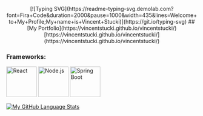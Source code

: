 <p align="center">
[![Typing SVG](https://readme-typing-svg.demolab.com?font=Fira+Code&duration=2000&pause=1000&width=435&lines=Welcome+to+My+Profile;My+name+is+Vincent+Stucki)](https://git.io/typing-svg)
## [My Portfolio](https://vincentstucki.github.io/vincentstucki/)
[https://vincentstucki.github.io/vincentstucki/](https://vincentstucki.github.io/vincentstucki/)


### Frameworks:

  <img src="https://upload.wikimedia.org/wikipedia/commons/a/a7/React-icon.svg" alt="React" width="80" height="80" />
  <img src="https://upload.wikimedia.org/wikipedia/commons/d/d9/Node.js_logo.svg" alt="Node.js" width="80" height="80" />
  <img src="https://upload.wikimedia.org/wikipedia/commons/4/44/Spring_Framework_Logo_2018.svg" alt="Spring Boot" width="80" height="80" />


[![My GitHub Language Stats](https://github-readme-stats.vercel.app/api/top-langs/?username=VincentStucki&langs_count=5&theme=tokyonight)]()

</p>
